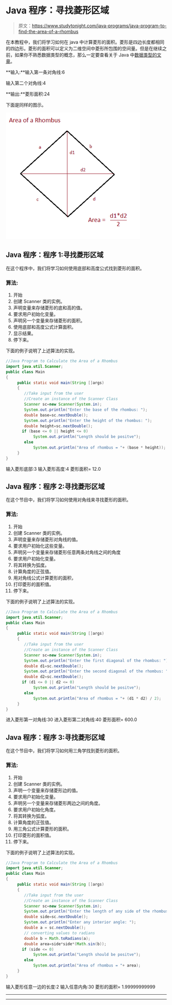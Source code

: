 # Java 程序：寻找菱形区域

> 原文：<https://www.studytonight.com/java-programs/java-program-to-find-the-area-of-a-rhombus>

在本教程中，我们将学习如何在 java 中计算菱形的面积。菱形是四边长度都相同的四边形。菱形的面积可以定义为二维空间中菱形所包围的空间量。但是在继续之前，如果你不熟悉数据类型的概念，那么一定要查看关于 Java 中[数据类型的文章](https://www.studytonight.com/java/datatypes-and-identifier.php)。

**输入:**输入第一条对角线:6

输入第二个对角线:4

**输出:**菱形面积:24

下面是同样的图示。

![](img/4be80cd0f4dae14ab9d25d727888e218.png)

## Java 程序：程序 1:寻找菱形区域

在这个程序中，我们将学习如何使用底部和高度公式找到菱形的面积。

### 算法:

1.  开始
2.  创建 Scanner 类的实例。
3.  声明变量来存储菱形的底和高的值。
4.  要求用户初始化变量。
5.  声明另一个变量来存储菱形的面积。
6.  使用底部和高度公式计算面积。
7.  显示结果。
8.  停下来。

下面的例子说明了上述算法的实现。

```java
//Java Program to Calculate the Area of a Rhombus
import java.util.Scanner;
public class Main
{
     public static void main(String []args)
     {
        //Take input from the user 
        //Create an instance of the Scanner Class
        Scanner sc=new Scanner(System.in);
        System.out.println("Enter the base of the rhombus: ");
        double base=sc.nextDouble();
        System.out.println("Enter the height of the rhombus: ");
        double height=sc.nextDouble();
       if (base <= 0 || height <= 0)
            System.out.println("Length should be positve");
        else
            System.out.println("Area of rhombus = "+ (base * height));
     }
}
```

输入菱形底部:3
输入菱形高度:4
菱形面积= 12.0

## Java 程序：程序 2:寻找菱形区域

在这个节目中，我们将学习如何使用对角线来寻找菱形的面积。

### 算法:

1.  开始
2.  创建 Scanner 类的实例。
3.  声明变量来存储菱形对角线的值。
4.  要求用户初始化这些变量。
5.  声明另一个变量来存储菱形任意两条对角线之间的角度
6.  要求用户初始化变量。
7.  将其转换为弧度。
8.  计算角度的正弦值。
9.  用对角线公式计算菱形的面积，
10.  打印菱形的面积值。
11.  停下来。

下面的例子说明了上述算法的实现。

```java
//Java Program to Calculate the Area of a Rhombus
import java.util.Scanner;
public class Main
{
     public static void main(String []args)
     {
        //Take input from the user 
        //Create an instance of the Scanner Class
        Scanner sc=new Scanner(System.in);
        System.out.println("Enter the first diagonal of the rhombus: ");
        double d1=sc.nextDouble();
        System.out.println("Enter the second diagonal of the rhombus: ");
        double d2=sc.nextDouble();
       if (d1 <= 0 || d2 <= 0)
            System.out.println("Length should be positve");
        else
            System.out.println("Area of rhombus = "+ (d1 * d2) / 2);
     }
}
```

进入菱形第一对角线:30
进入菱形第二对角线:40
菱形面积= 600.0

## Java 程序：程序 3:寻找菱形区域

在这个节目中，我们将学习如何用三角学找到菱形的面积。

### 算法:

1.  开始
2.  创建 Scanner 类的实例。
3.  声明一个变量来存储菱形边的值。
4.  要求用户初始化变量。
5.  声明另一个变量来存储菱形两边之间的角度。
6.  要求用户初始化角度。
7.  将其转换为弧度。
8.  计算角度的正弦值。
9.  用三角公式计算菱形的面积。
10.  打印菱形的面积值。
11.  停下来。

下面的例子说明了上述算法的实现。

```java
//Java Program to Calculate the Area of a Rhombus
import java.util.Scanner;
public class Main
{
     public static void main(String []args)
     {
        //Take input from the user 
        //Create an instance of the Scanner Class
        Scanner sc=new Scanner(System.in);
        System.out.println("Enter the length of any side of the rhombus: ");
        double side=sc.nextDouble();
        System.out.println("Enter any interior angle: ");
        double a = sc.nextDouble();
        // converting values to radians
        double b = Math.toRadians(a);
        double area=side*side*(Math.sin(b));
       if (side <= 0)
            System.out.println("Length should be positve");
        else
            System.out.println("Area of rhombus = "+ area);
     }
}
```

输入菱形任意一边的长度:2
输入任意内角:30
菱形的面积= 1.99999999999

* * *

* * *